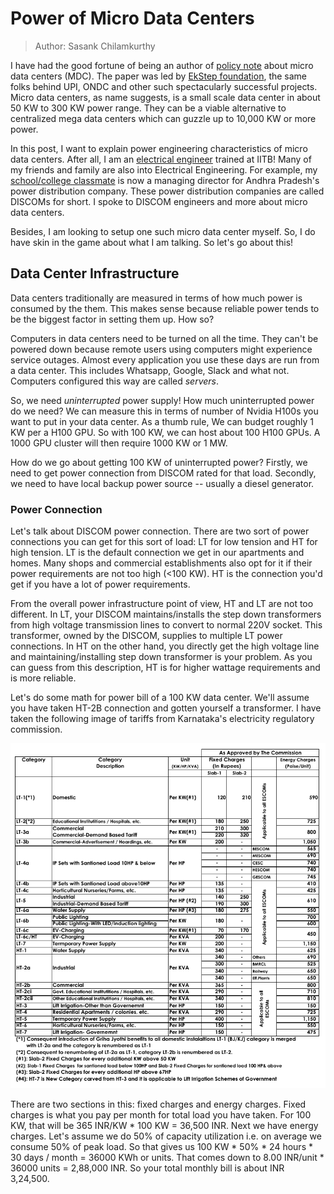 # Power of Micro Data Centers

> Author: Sasank Chilamkurthy

I have had the good fortune of being an author of [policy note](https://pplus.ai/micromega) about micro data centers (MDC). The paper was led by [EkStep foundation](https://peopleplus.ai/occ), the same folks behind UPI, ONDC and other such spectacularly successful projects. Micro data centers, as name suggests, is a small scale data center in about 50 KW to 300 KW power range. They can be a viable alternative to centralized mega data centers which can guzzle up to 10,000 KW or more power.

In this post, I want to explain power engineering characteristics of micro data centers. After all, I am an [electrical engineer](https://chsasank.com/what-I-learnt-at-iit-bombay.html) trained at IITB! Many of my friends and family are also into Electrical Engineering. For example, my [school/college classmate](https://twitter.com/prudhvitej157) is now a managing director for Andhra Pradesh's power distribution company. These power distribution companies are called DISCOMs for short. I spoke to DISCOM engineers and more about micro data centers.

Besides, I am looking to setup one such micro data center myself. So, I do have skin in the game about what I am talking. So let's go about this!

## Data Center Infrastructure

Data centers traditionally are measured in terms of how much power is consumed by the them. This makes sense because reliable power tends to be the biggest factor in setting them up. How so?

Computers in data centers need to be turned on all the time. They can't be powered down because remote users using computers might experience service outages. Almost every application you use these days are run from a data center. This includes Whatsapp, Google, Slack and what not. Computers configured this way are called *servers*.

So, we need *uninterrupted* power supply! How much uninterrupted power do we need? We can measure this in terms of number of Nvidia H100s you want to put in your data center. As a thumb rule, We can budget roughly 1 KW per a H100 GPU. So with 100 KW, we can host about 100 H100 GPUs. A 1000 GPU cluster will then require 1000 KW or 1 MW.

How do we go about getting 100 KW of uninterrupted power? Firstly, we need to get power connection from DISCOM rated for that load. Secondly, we need to have local backup power source -- usually a diesel generator.

### Power Connection

Let's talk about DISCOM power connection. There are two sort of power connections you can get for this sort of load: LT for low tension and HT for high tension. LT is the default connection we get in our apartments and homes. Many shops and commercial establishments also opt for it if their power requirements are not too high (<100 KW). HT is the connection you'd get if you have a lot of power requirements.

From the overall power infrastructure point of view, HT and LT are not too different. In LT, your DISCOM maintains/installs the step down transformers from high voltage transmission lines to convert to normal 220V socket. This transformer, owned by the DISCOM, supplies to multiple LT power connections. In HT on the other hand, you directly get the high voltage line and maintaining/installing step down transformer is your problem. As you can guess from this description, HT is for higher wattage requirements and is more reliable.

Let's do some math for power bill of a 100 KW data center. We'll assume you have taken HT-2B connection and gotten yourself a transformer. I have taken the following image of tariffs from Karnataka's electricity regulatory commission. 

![Karnataka Power Costs](/_static/blog/kerc_power_tariff.png)

There are two sections in this: fixed charges and energy charges. Fixed charges is what you pay per month for total load you have taken. For 100 KW, that will be 365 INR/KW * 100 KW = 36,500 INR. Next we have energy charges. Let's assume we do 50% of capacity utilization i.e. on average we consume 50% of peak load. So that gives us 100 KW * 50% * 24 hours * 30 days / month = 36000 KWh or units. That comes down to 8.00 INR/unit * 36000 units = 2,88,000 INR. So your total monthly bill is about INR 3,24,500. 